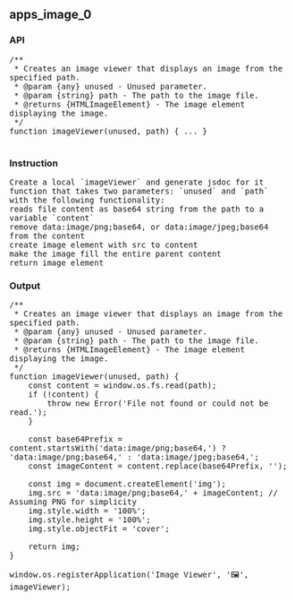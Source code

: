 ## apps_image_0
### API

<pre style='text-wrap: wrap'>
/**
 * Creates an image viewer that displays an image from the specified path.
 * @param {any} unused - Unused parameter.
 * @param {string} path - The path to the image file.
 * @returns {HTMLImageElement} - The image element displaying the image.
 */
function imageViewer(unused, path) { ... }

</pre>
### Instruction

<pre style='text-wrap: wrap'>
Create a local `imageViewer` and generate jsdoc for it function that takes two parameters: `unused` and `path`  with the following functionality:
reads file content as base64 string from the path to a variable `content`
remove data:image/png;base64, or data:image/jpeg;base64 from the content
create image element with src to content
make the image fill the entire parent content
return image element
</pre>
### Output

<pre style='text-wrap: wrap'>
/**
 * Creates an image viewer that displays an image from the specified path.
 * @param {any} unused - Unused parameter.
 * @param {string} path - The path to the image file.
 * @returns {HTMLImageElement} - The image element displaying the image.
 */
function imageViewer(unused, path) {
    const content = window.os.fs.read(path);
    if (!content) {
        throw new Error('File not found or could not be read.');
    }

    const base64Prefix = content.startsWith('data:image/png;base64,') ? 'data:image/png;base64,' : 'data:image/jpeg;base64,';
    const imageContent = content.replace(base64Prefix, '');

    const img = document.createElement('img');
    img.src = 'data:image/png;base64,' + imageContent; // Assuming PNG for simplicity
    img.style.width = '100%';
    img.style.height = '100%';
    img.style.objectFit = 'cover';

    return img;
}

window.os.registerApplication('Image Viewer', '🖼️', imageViewer);

</pre>

